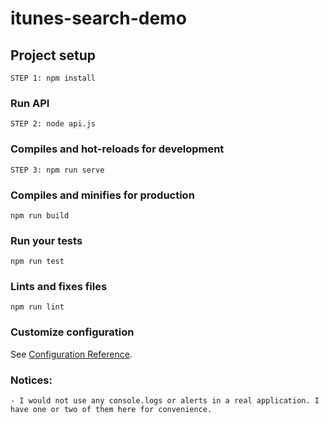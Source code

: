 # itunes-search-demo

## Project setup
```
STEP 1: npm install
```

### Run API
```
STEP 2: node api.js 
```

### Compiles and hot-reloads for development
```
STEP 3: npm run serve
```

### Compiles and minifies for production
```
npm run build
```

### Run your tests
```
npm run test
```

### Lints and fixes files
```
npm run lint
```

### Customize configuration
See [Configuration Reference](https://cli.vuejs.org/config/).


### Notices:
```
- I would not use any console.logs or alerts in a real application. I have one or two of them here for convenience.
```